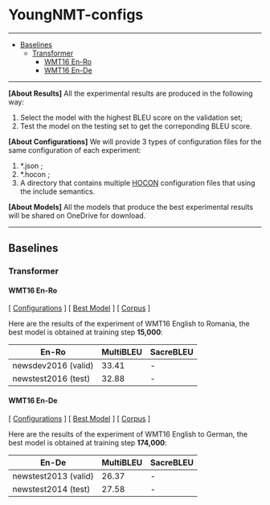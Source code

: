 # YoungNMT-configs

--------------------------------------------------------------------------------

* [Baselines](#baselines)
  * [Transformer](#transformer)
     * [WMT16 En-Ro](#wmt16-en-ro)
     * [WMT16 En-De](#wmt16-en-de)
 
--------------------------------------------------------------------------------

**[About Results]** All the experimental results are produced in the following way:
  1. Select the model with the highest BLEU score on the validation set;
  2. Test the model on the testing set to get the correponding BLEU score.

**[About Configurations]** We will provide 3 types of configuration files for the same configuration of each experiment:
  1. \*.json ;
  2. \*.hocon ;
  3. A directory that contains multiple [HOCON](https://github.com/lightbend/config/blob/master/HOCON.md) configuration files that using the include semantics.

**[About Models]** All the models that produce the best experimental results will be shared on OneDrive for download.

--------------------------------------------------------------------------------

## Baselines

### Transformer

#### WMT16 En-Ro

[ [Configurations](https://github.com/Jason-Young-AI/YoungNMT-configs/tree/master/Transformer/wmt16_en-ro) ]
[ [Best Model](https://1drv.ms/u/s!AkKq-gTqmfT0jTmKAZaeI0hLSJNh?e=JpaVES) ]
[ [Corpus](http://storage.live.com/items/F4F499EA04FAAA42!1846:/WMT16_English-Romania.zip) ]

Here are the results of the experiment of WMT16 English to Romania, the best model is obtained at training step **15,000**:

  En-Ro                 | MultiBLEU | SacreBLEU
  ----------------------|-----------|----------
  newsdev2016  (valid)  | 33.41     | - 
  newstest2016 (test)   | 32.88     | - 


#### WMT16 En-De

[ [Configurations](https://github.com/Jason-Young-AI/YoungNMT-configs/tree/master/Transformer/wmt16_en-de) ]
[ [Best Model](https://1drv.ms/u/s!AkKq-gTqmfT0jToWKiBxtsNKd2xZ?e=bsMz1l) ]
[ [Corpus](http://storage.live.com/items/F4F499EA04FAAA42!1847:/WMT16_English-German.zip) ]


Here are the results of the experiment of WMT16 English to German, the best model is obtained at training step **174,000**:

  En-De                 | MultiBLEU | SacreBLEU
  ----------------------|-----------|----------
  newstest2013 (valid)  | 26.37     | - 
  newstest2014 (test)   | 27.58     | - 
